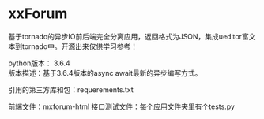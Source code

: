 # xxForum
基于tornado的异步IO前后端完全分离应用，返回格式为JSON，集成ueditor富文本到tornado中。开源出来仅供学习参考！

python版本： 3.6.4  
版本描述：基于3.6.4版本的async await最新的异步编写方式。

引用的第三方库和包：requerements.txt

前端文件：mxforum-html
接口测试文件：每个应用文件夹里有个tests.py



